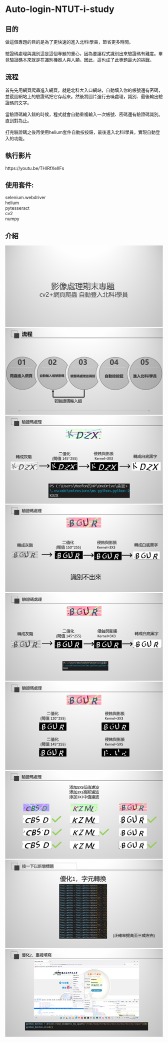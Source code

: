 # Auto-login-NTUT-i-study
<h2>目的</h2>
做這個專題的目的是為了更快速的進入北科i學員，節省更多時間。<br><br>
驗證碼處理與識別這是這個專題的重心，因為要讓程式識別出來驗證碼有難度。畢竟驗證碼本來就是在識別機器人與人類。因此，這也成了此專題最大的挑戰。
<h2>流程</h2>
首先先用網頁爬蟲進入網頁，就是北科大入口網站，自動填入你的帳號還有密碼，並截圖網站上的驗證碼把它存起來。然後將圖片進行去噪處理，識別、最後輸出驗證碼的文字。<br><br>
當驗證碼輸入錯的時候，程式就會自動重複輸入一次帳號、密碼還有驗證碼識別。直到對為止。<br><br>
打完驗證碼之後再使用helium套件自動按按鈕，最後進入北科i學員，實現自動登入的功能。
<h2>執行影片</h2>
https://youtu.be/THIRfXeIIFs
<h2>使用套件:</h2>
selenium.webdriver<br>
helium<br>
pytesseract<br>
cv2<br>
numpy<br>
<h2>介紹</h2>
<img src="https://github.com/LeeMoofon0222/Auto-login-NTUT-i-study/blob/main/ReadMe_Picture/Pic1.png?raw=true">
<img src="https://github.com/LeeMoofon0222/Auto-login-NTUT-i-study/blob/main/ReadMe_Picture/Pic2.png?raw=true">
<img src="https://github.com/LeeMoofon0222/Auto-login-NTUT-i-study/blob/main/ReadMe_Picture/Pic3.png?raw=true">
<img src="https://github.com/LeeMoofon0222/Auto-login-NTUT-i-study/blob/main/ReadMe_Picture/Pic4.png?raw=true">
<img src="https://github.com/LeeMoofon0222/Auto-login-NTUT-i-study/blob/main/ReadMe_Picture/Pic5.png?raw=true">
<img src="https://github.com/LeeMoofon0222/Auto-login-NTUT-i-study/blob/main/ReadMe_Picture/Pic6.png?raw=true">
<img src="https://github.com/LeeMoofon0222/Auto-login-NTUT-i-study/blob/main/ReadMe_Picture/Pic7.png?raw=true">
<img src="https://github.com/LeeMoofon0222/Auto-login-NTUT-i-study/blob/main/ReadMe_Picture/Pic8.png?raw=true">
<img src="https://github.com/LeeMoofon0222/Auto-login-NTUT-i-study/blob/main/ReadMe_Picture/Pic9.png?raw=true">
